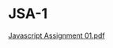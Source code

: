 # JSA-1
[Javascript Assignment 01.pdf](https://github.com/Vimu-Kale/JSA-1/files/8243048/Javascript.Assignment.01.pdf)
